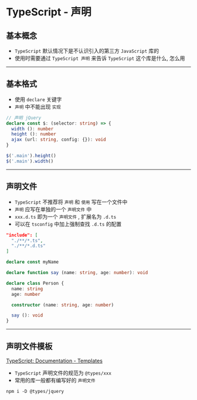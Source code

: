 # TypeScript - 声明



## 基本概念

- `TypeScript` 默认情况下是不认识引入的第三方 `JavaScript` 库的
- 使用时需要通过 `TypeScript 声明` 来告诉 `TypeScript` 这个库是什么, 怎么用

---

## 基本格式

- 使用 `declare` 关键字
- `声明` 中不能出现 `实现`

```TypeScript
// 声明 jQuery
declare const $: (selector: string) => {
  width (): number
  height (): number
  ajax (url: string, config: {}): void
}

$('.main').height()
$('.main').width()
```

---

## 声明文件

- `TypeScript` 不推荐将 `声明` 和 `使用` 写在一个文件中
- `声明` 应写在单独的一个 `声明文件` 中
- `xxx.d.ts` 即为一个 `声明文件` , 扩展名为 `.d.ts`
- 可以在 `tsconfig` 中加上强制查找 `.d.ts` 的配置

```json
"include": [
  "./**/*.ts",
  "./**/*.d.ts"
]
```

```TypeScript
declare const myName

declare function say (name: string, age: number): void

declare class Person {
  name: string
  age: number

  constructor (name: string, age: number)

  say (): void
}
```

---

## 声明文件模板

[TypeScript: Documentation - Templates](https://www.typescriptlang.org/docs/handbook/declaration-files/templates.html)

- `TypeScript` 声明文件的规范为 `@types/xxx`
- 常用的库一般都有编写好的 `声明文件`

```shell
npm i -D @types/jquery
```

























































